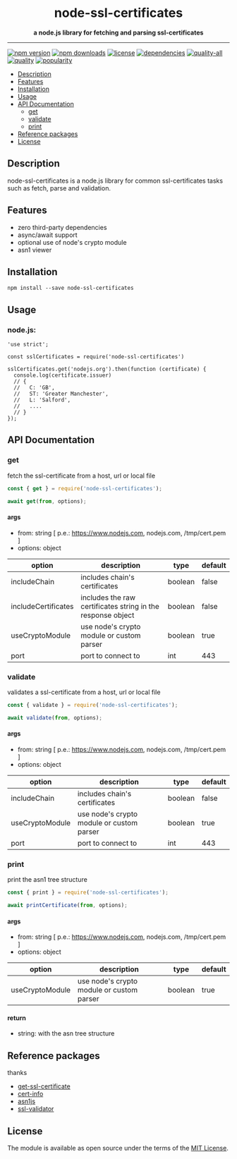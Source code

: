 <h1 align="center"> node-ssl-certificates </h1>
<p align="center">
  <b >a node.js library for fetching and parsing ssl-certificates</b>
</p>

<hr/>

[![npm version](https://img.shields.io/npm/v/node-ssl-certificates)]()
[![npm downloads](https://img.shields.io/npm/dt/node-ssl-certificates)]()
[![license](https://img.shields.io/npm/l/node-ssl-certificates)]()
[![dependencies](https://img.shields.io/librariesio/github/jmarroyave-compsci/node-ssl-certificates)]()
[![quality-all](https://img.shields.io/npms-io/quality-score/node-ssl-certificates?label=quality-all)]()
[![quality](https://img.shields.io/npms-io/quality-score/node-ssl-certificates)]()
[![popularity](https://img.shields.io/npms-io/popularity-score/node-ssl-certificates)]()
 

* [Description](#description)
* [Features](#features)
* [Installation](#installation)
* [Usage](#usage)
* [API Documentation](#api-documentation)
  * [get](#get)
  * [validate](#validate)
  * [print](#print)
* [Reference packages](#reference-packages)
* [License](#license)


## Description
node-ssl-certificates is a node.js library for common ssl-certificates tasks such as fetch, parse and validation. 

## Features
  * zero third-party dependencies
  * async/await support
  * optional use of node's crypto module
  * asn1 viewer


## Installation

```
npm install --save node-ssl-certificates
```

## Usage

### node.js:

```
'use strict';
 
const sslCertificates = require('node-ssl-certificates')
 
sslCertificates.get('nodejs.org').then(function (certificate) {
  console.log(certificate.issuer)
  // { 
  //   C: 'GB',
  //   ST: 'Greater Manchester',
  //   L: 'Salford',
  //   ....
  // }
});
```

## API Documentation

### get

fetch the ssl-certificate from a host, url or local file

```javascript
const { get } = require('node-ssl-certificates');

await get(from, options);
```

#### args

- from: string [ p.e.: https://www.nodejs.com, nodejs.com, /tmp/cert.pem ]
- options: object

| option| description | type | default |
| --- | ---- | ---- | ---- |
| includeChain | includes chain's certificates | boolean | false |
| includeCertificates | includes the raw certificates string in the response object | boolean | false |
| useCryptoModule | use node's crypto module or custom parser | boolean | true |
| port | port to connect to | int | 443 |

### validate

validates a ssl-certificate from a host, url or local file

```javascript
const { validate } = require('node-ssl-certificates');

await validate(from, options);
```

#### args

- from: string [ p.e.: https://www.nodejs.com, nodejs.com, /tmp/cert.pem ]
- options: object

| option| description | type | default |
| --- | ---- | ---- | ---- |
| includeChain | includes chain's certificates | boolean | false |
| useCryptoModule | use node's crypto module or custom parser | boolean | true |
| port | port to connect to | int | 443 |

### print

print the asn1 tree structure

```javascript
const { print } = require('node-ssl-certificates');

await printCertificate(from, options);
```

#### args

- from: string [ p.e.: https://www.nodejs.com, nodejs.com, /tmp/cert.pem ]
- options: object

| option| description | type | default |
| --- | ---- | ---- | ---- |
| useCryptoModule | use node's crypto module or custom parser | boolean | true |

#### return

- string: with the asn tree structure 

## Reference packages
  
thanks

* [get-ssl-certificate](https://www.npmjs.com/package/get-ssl-certificate)  
* [cert-info](https://www.npmjs.com/package/cert-info)  
* [asn1js](https://www.npmjs.com/package/asn1js)  
* [ssl-validator](https://www.npmjs.com/package/ssl-validator)  


## License

The module is available as open source under the terms of the [MIT License](http://opensource.org/licenses/MIT).